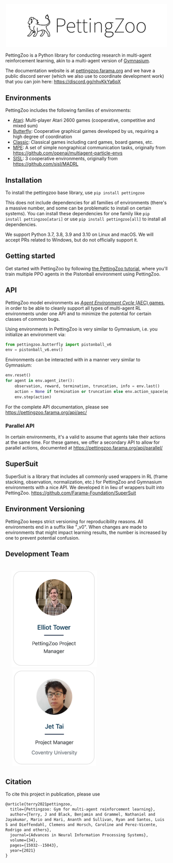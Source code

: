 <p align="center">
    <img src="https://raw.githubusercontent.com/Farama-Foundation/PettingZoo/master/pettingzoo-text.png" width="500px"/>
</p>

PettingZoo is a Python library for conducting research in multi-agent reinforcement learning, akin to a multi-agent version of [Gymnasium](https://github.com/Farama-Foundation/Gymnasium).

The documentation website is at [pettingzoo.farama.org](https://pettingzoo.farama.org) and we have a public discord server (which we also use to coordinate development work) that you can join here: https://discord.gg/nhvKkYa6qX

## Environments

PettingZoo includes the following families of environments:

* [Atari](https://pettingzoo.farama.org/environments/atari/): Multi-player Atari 2600 games (cooperative, competitive and mixed sum)
* [Butterfly](https://pettingzoo.farama.org/environments/butterfly): Cooperative graphical games developed by us, requiring a high degree of coordination
* [Classic](https://pettingzoo.farama.org/environments/classic): Classical games including card games, board games, etc.
* [MPE](https://pettingzoo.farama.org/environments/mpe): A set of simple nongraphical communication tasks, originally from https://github.com/openai/multiagent-particle-envs
* [SISL](https://pettingzoo.farama.org/environments/sisl): 3 cooperative environments, originally from https://github.com/sisl/MADRL

## Installation

To install the pettingzoo base library, use `pip install pettingzoo`

This does not include dependencies for all families of environments (there's a massive number, and some can be problematic to install on certain systems). You can install these dependencies for one family like `pip install pettingzoo[atari]` or use `pip install pettingzoo[all]` to install all dependencies.

We support Python 3.7, 3.8, 3.9 and 3.10 on Linux and macOS. We will accept PRs related to Windows, but do not officially support it.

## Getting started

Get started with PettingZoo by following [the PettingZoo tutorial](https://pettingzoo.farama.org/tutorials/cleanrl/implementing_PPO/), where you'll train multiple PPO agents in the Pistonball environment using PettingZoo.

## API

PettingZoo model environments as [*Agent Environment Cycle* (AEC) games](https://arxiv.org/pdf/2009.14471.pdf), in order to be able to cleanly support all types of multi-agent RL environments under one API and to minimize the potential for certain classes of common bugs.

Using environments in PettingZoo is very similar to Gymnasium, i.e. you initialize an environment via:

```python
from pettingzoo.butterfly import pistonball_v6
env = pistonball_v6.env()
```

Environments can be interacted with in a manner very similar to Gymnasium:

```python
env.reset()
for agent in env.agent_iter():
    observation, reward, termination, truncation, info = env.last()
    action = None if termination or truncation else env.action_space(agent).sample()  # this is where you would insert your policy
    env.step(action)
```

For the complete API documentation, please see https://pettingzoo.farama.org/api/aec/

### Parallel API

In certain environments, it's a valid to assume that agents take their actions at the same time. For these games, we offer a secondary API to allow for parallel actions, documented at https://pettingzoo.farama.org/api/parallel/

## SuperSuit

SuperSuit is a library that includes all commonly used wrappers in RL (frame stacking, observation, normalization, etc.) for PettingZoo and Gymnasium environments with a nice API. We developed it in lieu of wrappers built into PettingZoo. https://github.com/Farama-Foundation/SuperSuit

## Environment Versioning

PettingZoo keeps strict versioning for reproducibility reasons. All environments end in a suffix like "\_v0".  When changes are made to environments that might impact learning results, the number is increased by one to prevent potential confusion.

## Development Team
<h1 style="text-align: center;width: 60%">
    <a href="https://github.com/elliottower/">
        <img src="docs/_static/img/people/elliot.png" height="300px" alt="Elliot Tower">
    </a>
    <a href="https://github.com/jjshoots">
        <img src="docs/_static/img/people/jet.png" height="300px" alt="Jet Tai">
    </a>
</h1>


## Citation

To cite this project in publication, please use

```
@article{terry2021pettingzoo,
  title={Pettingzoo: Gym for multi-agent reinforcement learning},
  author={Terry, J and Black, Benjamin and Grammel, Nathaniel and Jayakumar, Mario and Hari, Ananth and Sullivan, Ryan and Santos, Luis S and Dieffendahl, Clemens and Horsch, Caroline and Perez-Vicente, Rodrigo and others},
  journal={Advances in Neural Information Processing Systems},
  volume={34},
  pages={15032--15043},
  year={2021}
}
```
